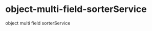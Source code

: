 object-multi-field-sorterService
================================

object multi field sorterService
